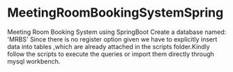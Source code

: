 # MeetingRoomBookingSystemSpring
Meeting Room Booking System using SpringBoot 
Create a database named: 'MRBS' 
Since there is no register option given we have to explicitly insert data into tables ,which are already attached in the scripts folder.Kindly follow the scripts to execute the queries or import them directly through mysql workbench.


